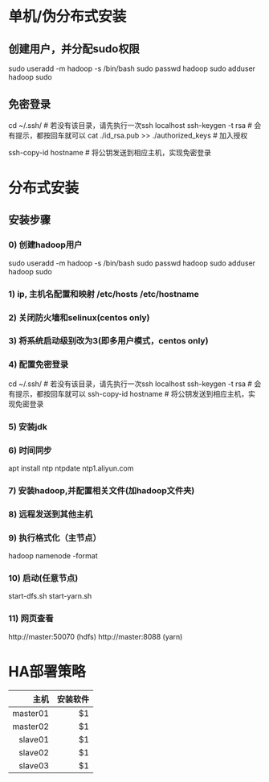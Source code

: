 # 单机/伪分布式安装
## 创建用户，并分配sudo权限
sudo useradd -m hadoop -s /bin/bash
sudo passwd hadoop
sudo adduser hadoop sudo
## 免密登录
cd ~/.ssh/                     # 若没有该目录，请先执行一次ssh localhost
ssh-keygen -t rsa              # 会有提示，都按回车就可以
cat ./id_rsa.pub >> ./authorized_keys  # 加入授权

ssh-copy-id hostname   # 将公钥发送到相应主机，实现免密登录

# 分布式安装
## 安装步骤

### 0) 创建hadoop用户
sudo useradd -m hadoop -s /bin/bash
sudo passwd hadoop
sudo adduser hadoop sudo
### 1) ip, 主机名配置和映射 /etc/hosts /etc/hostname
### 2) 关闭防火墙和selinux(centos only)
### 3) 将系统启动级别改为3(即多用户模式，centos only)
### 4) 配置免密登录
cd ~/.ssh/                     # 若没有该目录，请先执行一次ssh localhost
ssh-keygen -t rsa              # 会有提示，都按回车就可以
ssh-copy-id hostname   # 将公钥发送到相应主机，实现免密登录
### 5) 安装jdk
### 6) 时间同步
apt install ntp
ntpdate ntp1.aliyun.com
### 7) 安装hadoop,并配置相关文件(加hadoop文件夹)
### 8) 远程发送到其他主机
### 9) 执行格式化（主节点）
hadoop namenode -format
### 10) 启动(任意节点)
start-dfs.sh
start-yarn.sh
### 11) 网页查看
http://master:50070 (hdfs)
http://master:8088  (yarn)


# HA部署策略
| 主机        | 安装软件      |
| --------:   | -----:   |
| master01        | $1      |
| master02        | $1      |
| slave01        | $1      |
| slave02        | $1      |
| slave03        | $1      |
